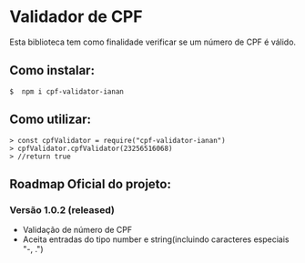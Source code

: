 # Validador de CPF

Esta biblioteca tem como finalidade verificar se um número de CPF é válido.

## Como instalar:

    $  npm i cpf-validator-ianan

## Como utilizar:

    > const cpfValidator = require("cpf-validator-ianan")
    > cpfValidator.cpfValidator(23256516068)
    > //return true

## Roadmap Oficial do projeto:

###  Versão 1.0.2 (released)

 - Validação de número de CPF 
 - Aceita entradas do tipo number e string(incluindo caracteres especiais "-, .")